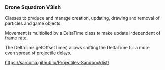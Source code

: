 ### Drone Squadron V3ish

Classes to produce and manage creation, updating, drawing and removal of particles and game objects.

Movement is multiplied by a DeltaTime class to make update independent of frame rate.

The DeltaTime.getOffsetTime() allows shifting the DeltaTime for a more even spread of projectile delays.

https://sarcoma.github.io/Projectiles-Sandbox/dist/

